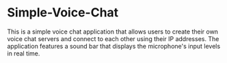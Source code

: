 # Simple-Voice-Chat
This is a simple voice chat application that allows users to create their own voice chat servers and connect to each other using their IP addresses. The application features a sound bar that displays the microphone's input levels in real time.

